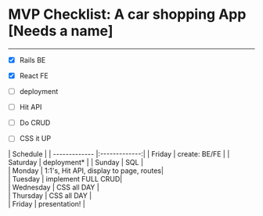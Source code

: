 # MVP Checklist: A car shopping App [Needs a name]
---
- [x] Rails BE
- [x] React FE
- [ ] deployment
- [ ] Hit API
- [ ] Do CRUD
- [ ] CSS it UP


|         Schedule              |
| ------------- |:-------------:|
| Friday        | create: BE/FE |
| Saturday      | deployment*      |
| Sunday        | SQL     |  
| Monday        | 1:1's, Hit API, display to page, routes|  
| Tuesday       | implement FULL CRUD|  
| Wednesday     | CSS all DAY   |  
| Thursday    | CSS all DAY     |  
| Friday    | presentation!     |  
